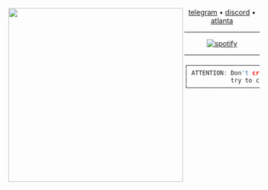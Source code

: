 <!-- XLITUS URLS -->

[utelegram]:     https://t.me/xLituss
[udiscord]:      https://discord.gg/JHTjkF4KnB
[ubtc]:          bc1qjc0d4qgzjmqvl93hv8qwncswqz0dt49um5vcn9
[ueth]:          0xC9bC30C3A9A79CdECf5e1eb1F16BE017E4677017
[uatlanta]:      https://github.com/atlanta-k
[uspotify]:      https://open.spotify.com/playlist/7EBsdHKb95DrKax57rrfBj?si=d9ed462c79894e76

<div align="center">

<!-- XLITUS ANSI PFP -->

<img src="https://github.com/xlitus/xlitus/assets/140287817/4c3ef07a-0d33-4a7a-b6c4-226fa3af1671" widht=100px height=350px align=left>

<!-- XLITUS LINKS -->

[telegram][utelegram] • [discord][udiscord] • [atlanta][uatlanta]

---

<!-- XLITUS SPOTIFY -->

[![spotify](https://spotify-github-profile.vercel.app/api/view?uid=31t4h262rp3lt6d5xjg34hbawkta&cover_image=true&theme=natemoo-re&show_offline=false&background_color=000000&interchange=true&bar_color=000000&bar_color_cover=true)][uspotify]

---
  
<div align="left">

<!-- !!! MESSAGE !!! -->

```c
┌─────────────────────────────────────────────────────────────────────┐
│ ATTENTION: Don't cry if you know I'm better than you,               │
│            try to catch up with me (even if it's impossible)        │
└─────────────────────────────────────────────────────────────────────┘
```

</div>
